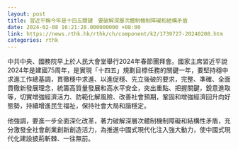 ```yaml
---
layout: post
title: 習近平稱今年是十四五關鍵　要破解深層次體制機制障礙和結構矛盾
date: 2024-02-08 16:21:28.000000000 +08:00
link: https://news.rthk.hk/rthk/ch/component/k2/1739727-20240208.htm
categories: rthk
---
```


中共中央、國務院早上於人民大會堂舉行2024年春節團拜會。國家主席習近平說2024年是建國75周年，是實現「十四五」規劃目標任務的關鍵一年，要堅持穩中求進工作總基調，貫徹穩中求進、以進促穩、先立後破的要求，完整、準確、全面貫徹新發展理念，統籌高質量發展和高水平安全，突出重點、把握關鍵，銳意進取等，切實增強經濟活力、防範化解風險、改善社會預期，鞏固和增強經濟回升向好態勢，持續增進民生福祉，保持社會大局和諧穩定。

他強調，要進一步全面深化改革，著力破解深層次體制機制障礙和結構性矛盾，充分激發全社會創業創新創造活力，為推進中國式現代化注入強大動力，使中國式現代化建設披荊斬棘、一往無前。
